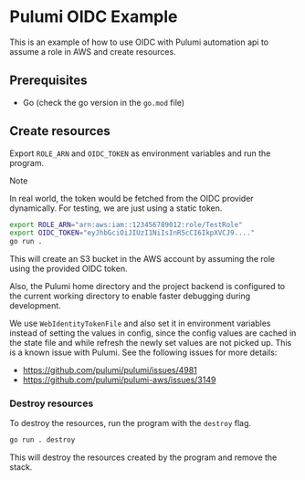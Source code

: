 # Pulumi OIDC Example

This is an example of how to use OIDC with Pulumi automation api to assume a role in AWS and create resources.

## Prerequisites

- Go (check the go version in the `go.mod` file)

## Create resources

Export `ROLE_ARN` and `OIDC_TOKEN` as environment variables and run the program.

> [!NOTE]
> In real world, the token would be fetched from the OIDC provider dynamically. For testing, we are just using a static token.

```bash
export ROLE_ARN="arn:aws:iam::123456789012:role/TestRole"
export OIDC_TOKEN="eyJhbGciOiJIUzI1NiIsInR5cCI6IkpXVCJ9...."
go run .
```

This will create an S3 bucket in the AWS account by assuming the role using the provided OIDC token.

Also, the Pulumi home directory and the project backend is configured to the current working directory to enable faster debugging during development.

We use `WebIdentityTokenFile` and also set it in environment variables instead of setting the values in config, since the config values are cached in the state file and while refresh the newly set values are not picked up. This is a known issue with Pulumi. See the following issues for more details:

- https://github.com/pulumi/pulumi/issues/4981
- https://github.com/pulumi/pulumi-aws/issues/3149


### Destroy resources

To destroy the resources, run the program with the `destroy` flag.

```bash
go run . destroy
```

This will destroy the resources created by the program and remove the stack.
